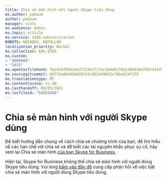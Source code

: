 ```yaml
---
title: Chia sẻ màn hình với người Skype tiêu dùng
ms.author: pebaum
author: pebaum
manager: scotv
ms.audience: Admin
ms.topic: article
ms.service: o365-administration
ROBOTS: NOINDEX, NOFOLLOW
localization_priority: Normal
ms.collection: Adm_O365
ms.custom:
- "4000009"
- "1433"
ms.openlocfilehash: fba3e5f95414ed7215417cfac364d62781cd02436df8b741479d136a606df757
ms.sourcegitcommit: b5f7da89a650d2915dc652449623c78be6247175
ms.translationtype: MT
ms.contentlocale: vi-VN
ms.lasthandoff: 08/05/2021
ms.locfileid: "54052840"
---
```

# <a name="screen-sharing-with-skype-consumer-users"></a>Chia sẻ màn hình với người Skype dùng

Để biết hướng dẫn chung về cách chia sẻ chương trình của bạn, để tìm hiểu về các hạn chế với chia sẻ và để biết các tài nguyên khắc phục sự cố, hãy xem lại Chia sẻ màn hình [của bạn Skype for Business.](https://support.microsoft.com/office/share-and-present-content-from-skype-meetings-app-skype-for-business-web-app-234b0c06-a88d-4707-904c-4fd6c571fc01)  

Hiện tại, Skype for Business không thể chia sẻ màn hình với người dùng Skype tiêu dùng. Vui lòng [bấm vào đây để](https://www.skypefeedback.com/forums/299913-generally-available/suggestions/12335259-enable-screen-sharing-to-consumer-skype-users) cung cấp phản hồi về việc bật chia sẻ màn hình với người dùng Skype tiêu dùng. 
